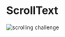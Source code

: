 # ScrollText

![scrolling challenge](https://user-images.githubusercontent.com/81640447/146022772-8e89e43e-d070-4fb0-827b-259c1824968c.gif)
